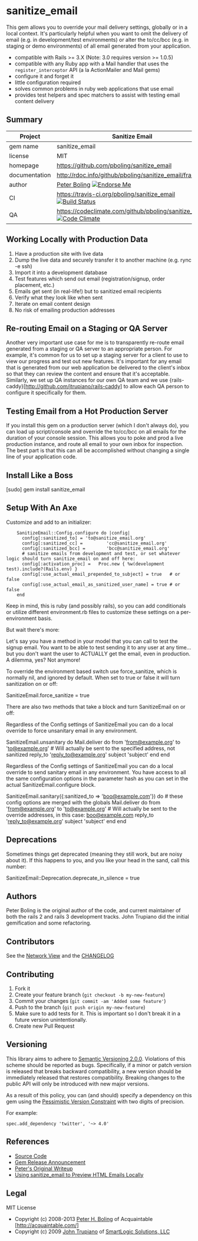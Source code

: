 # sanitize_email

This gem allows you to override your mail delivery settings, globally or in a local context.  It's particularly helpful when you want to omit the delivery of email (e.g. in development/test environments) or alter the to/cc/bcc (e.g. in staging or demo environments) of all email generated from your application.

* compatible with Rails >= 3.X (Note: 3.0 requires version >= 1.0.5)
* compatible with any Ruby app with a Mail handler that uses the `register_interceptor` API (a la ActionMailer and Mail gems)
* configure it and forget it
* little configuration required
* solves common problems in ruby web applications that use email
* provides test helpers and spec matchers to assist with testing email content delivery

## Summary

| Project         |  Sanitize Email  |
|---------------- | ----------------- |
| gem name        |  sanitize_email  |
| license         |  MIT              |
| homepage        |  https://github.com/pboling/sanitize_email |
| documentation   |  http://rdoc.info/github/pboling/sanitize_email/frames |
| author   |  [Peter Boling](railsbling.com) [![Endorse Me](http://api.coderwall.com/pboling/endorsecount.png)](http://api.coderwall.com/pboling/endorsecount.png) |
| CI              |  https://travis-ci.org/pboling/sanitize_email [![Build Status](https://secure.travis-ci.org/pboling/sanitize_email.png?branch=master)](https://travis-ci.org/pboling/sanitize_email) |
| QA              |  https://codeclimate.com/github/pboling/sanitize_email [![Code Climate](https://codeclimate.com/badge.png)](https://codeclimate.com/github/pboling/sanitize_email) |


## Working Locally with Production Data

1. Have a production site with live data
2. Dump the live data and securely transfer it to another machine (e.g. rync -e ssh)
3. Import it into a development database
4. Test features which send out email (registration/signup, order placement, etc.)
5. Emails get sent (in real-life!) but to sanitized email recipients
6. Verify what they look like when sent
7. Iterate on email content design
8. No risk of emailing production addresses

## Re-routing Email on a Staging or QA Server

Another very important use case for me is to transparently re-route email generated from a staging or QA server to an appropriate person.  For example, it's common for us to set up a staging server for a client to use to view our progress and test out new features.  It's important for any email that is generated from our web application be delivered to the client's inbox so that they can review the content and ensure that it's acceptable.  Similarly, we set up QA instances for our own QA team and we use {rails-caddy}[http://github.com/jtrupiano/rails-caddy] to allow each QA person to configure it specifically for them.

## Testing Email from a Hot Production Server

If you install this gem on a production server (which I don't always do), you can load up script/console and override the to/cc/bcc on all emails for the duration of your console session.  This allows you to poke and prod a live production instance, and route all email to your own inbox for inspection.  The best part is that this can all be accomplished without changing a single line of your application code.

## Install Like a Boss

  [sudo] gem install sanitize_email

## Setup With An Axe

Customize and add to an initializer:

        SanitizeEmail::Config.configure do |config|
          config[:sanitized_to] = 'to@sanitize_email.org'
          config[:sanitized_cc] =         'cc@sanitize_email.org'
          config[:sanitized_bcc] =        'bcc@sanitize_email.org'
          # sanitize emails from development and test, or set whatever logic should turn sanitize_email on and off here:
          config[:activation_proc] =   Proc.new { %w(development test).include?(Rails.env) }
          config[:use_actual_email_prepended_to_subject] = true   # or false
          config[:use_actual_email_as_sanitized_user_name] = true # or false
        end

Keep in mind, this is ruby (and possibly rails), so you can add conditionals or utilize different environment.rb files to customize these settings on a per-environment basis.

But wait there's more:

Let's say you have a method in your model that you can call to test the signup email. You want to be able to test sending it to any user at any time... but you don't want the user to ACTUALLY get the email, even in production. A dilemma, yes?  Not anymore!

To override the environment based switch use force_sanitize, which is normally nil, and ignored by default. When set to true or false it will turn sanitization on or off:

  SanitizeEmail.force_sanitize = true

There are also two methods that take a block and turn SanitizeEmail on or off:

Regardless of the Config settings of SanitizeEmail you can do a local override to force unsanitary email in any environment.

  SanitizeEmail.unsanitary do
    Mail.deliver do
      from      'from@example.org'
      to        'to@example.org' # Will actually be sent to the specified address, not sanitized
      reply_to  'reply_to@example.org'
      subject   'subject'
    end
  end

Regardless of the Config settings of SanitizeEmail you can do a local override to send sanitary email in any environment.
You have access to all the same configuration options in the parameter hash as you can set in the actual
SanitizeEmail.configure block.

  SanitizeEmail.sanitary({:sanitized_to => 'boo@example.com'}) do # these config options are merged with the globals
    Mail.deliver do
      from      'from@example.org'
      to        'to@example.org' # Will actually be sent to the override addresses, in this case: boo@example.com
      reply_to  'reply_to@example.org'
      subject   'subject'
    end
  end

## Deprecations

Sometimes things get deprecated (meaning they still work, but are noisy about it).  If this happens to you, and you like your head in the sand, call this number:

  SanitizeEmail::Deprecation.deprecate_in_silence = true

## Authors

Peter Boling is the original author of the code, and current maintainer of both the rails 2 and rails 3 development tracks.
John Trupiano did the initial gemification and some refactoring.

## Contributors

See the [Network View](https://github.com/pboling/sanitize_email/network) and the [CHANGELOG](https://github.com/pboling/sanitize_email/blob/master/CHANGELOG.md)

## Contributing

1. Fork it
2. Create your feature branch (`git checkout -b my-new-feature`)
3. Commit your changes (`git commit -am 'Added some feature'`)
4. Push to the branch (`git push origin my-new-feature`)
5. Make sure to add tests for it. This is important so I don't break it in a future version unintentionally.
6. Create new Pull Request

## Versioning

This library aims to adhere to [Semantic Versioning 2.0.0][semver].
Violations of this scheme should be reported as bugs. Specifically, 
if a minor or patch version is released that breaks backward 
compatibility, a new version should be immediately released that
restores compatibility. Breaking changes to the public API will 
only be introduced with new major versions.

As a result of this policy, you can (and should) specify a 
dependency on this gem using the [Pessimistic Version Constraint][pvc] with two digits of precision. 

For example:

    spec.add_dependency 'twitter', '~> 4.0'

[semver]: http://semver.org/
[pvc]: http://docs.rubygems.org/read/chapter/16#page74

## References

* [Source Code](http://github.com/pboling/sanitize_email)
* [Gem Release Announcement](http://blog.smartlogicsolutions.com/2009/04/25/reintroducing-sanitize_email-work-with-production-email-without-fear/)
* [Peter's Original Writeup](http://galtzo.blogspot.com/2008/11/sanitize-email-never-worry-about.html)
* [Using sanitize_email to Preview HTML Emails Locally](http://blog.smartlogicsolutions.com/2009/04/30/using-sanitize-email-to-preview-html-emails-locally/)

## Legal

MIT License

* Copyright (c) 2008-2013 [Peter H. Boling](http://www.railsbling.com) of Acquaintable [http://acquaintable.com/]
* Copyright (c) 2009 [John Trupiano](http://smartlogicsolutions.com/wiki/John_Trupiano) of [SmartLogic Solutions, LLC](http://www.smartlogicsolutions.com)
